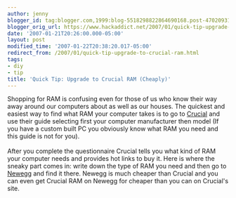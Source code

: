```yaml
---
author: jenny
blogger_id: tag:blogger.com,1999:blog-5518298822864690168.post-470209317752477081
blogger_orig_url: https://www.hackaddict.net/2007/01/quick-tip-upgrade-to-crucial-ram.html
date: '2007-01-21T20:26:00.000-05:00'
layout: post
modified_time: '2007-01-22T20:38:20.017-05:00'
redirect_from: /2007/01/quick-tip-upgrade-to-crucial-ram.html
tags:
- diy
- tip
title: 'Quick Tip: Upgrade to Crucial RAM (Cheaply)'
---
```


Shopping for RAM is confusing even for those of us who know their way away around our computers about as well as our houses.  The quickest and easiest way to find what RAM your computer takes is to go to <a href="http://www.crucial.com">Crucial</a> and use their guide selecting first your computer manufacturer then model (If you have a custom built PC you obviously know what RAM you need and this guide is not for you).  <br /><br />After you complete the questionnaire Crucial tells you what kind of RAM your computer needs and provides hot links to buy it.   Here is where the sneaky part comes in: write down the type of RAM you need and then go to <a href="http://www.newegg.com">Newegg</a> and find it there.  Newegg is much cheaper than Crucial and you can even get Crucial RAM on Newegg for cheaper than you can on Crucial's site.